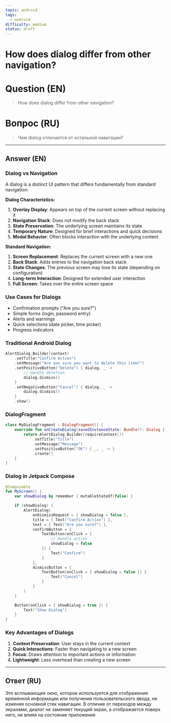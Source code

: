 ```yaml
---
topic: android
tags:
  - android
difficulty: medium
status: draft
---
```


# How does dialog differ from other navigation?

# Question (EN)
> How does dialog differ from other navigation?

# Вопрос (RU)
> Чем dialog отличается от остальной навигации?

---

## Answer (EN)

### Dialog vs Navigation

A dialog is a distinct UI pattern that differs fundamentally from standard navigation:

**Dialog Characteristics:**
1. **Overlay Display**: Appears on top of the current screen without replacing it
2. **Navigation Stack**: Does not modify the back stack
3. **State Preservation**: The underlying screen maintains its state
4. **Temporary Nature**: Designed for brief interactions and quick decisions
5. **Modal Behavior**: Often blocks interaction with the underlying content

**Standard Navigation:**
1. **Screen Replacement**: Replaces the current screen with a new one
2. **Back Stack**: Adds entries to the navigation back stack
3. **State Changes**: The previous screen may lose its state (depending on configuration)
4. **Long-term Interaction**: Designed for extended user interaction
5. **Full Screen**: Takes over the entire screen space

### Use Cases for Dialogs

- Confirmation prompts ("Are you sure?")
- Simple forms (login, password entry)
- Alerts and warnings
- Quick selections (date picker, time picker)
- Progress indicators

### Traditional Android Dialog

```kotlin
AlertDialog.Builder(context)
    .setTitle("Confirm Action")
    .setMessage("Are you sure you want to delete this item?")
    .setPositiveButton("Delete") { dialog, _ ->
        // Handle deletion
        dialog.dismiss()
    }
    .setNegativeButton("Cancel") { dialog, _ ->
        dialog.dismiss()
    }
    .show()
```

### DialogFragment

```kotlin
class MyDialogFragment : DialogFragment() {
    override fun onCreateDialog(savedInstanceState: Bundle?): Dialog {
        return AlertDialog.Builder(requireContext())
            .setTitle("Title")
            .setMessage("Message")
            .setPositiveButton("OK") { _, _ -> }
            .create()
    }
}
```

### Dialog in Jetpack Compose

```kotlin
@Composable
fun MyScreen() {
    var showDialog by remember { mutableStateOf(false) }

    if (showDialog) {
        AlertDialog(
            onDismissRequest = { showDialog = false },
            title = { Text("Confirm Action") },
            text = { Text("Are you sure?") },
            confirmButton = {
                TextButton(onClick = {
                    // Handle action
                    showDialog = false
                }) {
                    Text("Confirm")
                }
            },
            dismissButton = {
                TextButton(onClick = { showDialog = false }) {
                    Text("Cancel")
                }
            }
        )
    }

    Button(onClick = { showDialog = true }) {
        Text("Show Dialog")
    }
}
```

### Key Advantages of Dialogs

1. **Context Preservation**: User stays in the current context
2. **Quick Interactions**: Faster than navigating to a new screen
3. **Focus**: Draws attention to important actions or information
4. **Lightweight**: Less overhead than creating a new screen

---

## Ответ (RU)

Это всплывающее окно, которое используется для отображения временной информации или получения пользовательского ввода, не изменяя основной стек навигации. В отличие от переходов между экранами, диалог не заменяет текущий экран, а отображается поверх него, не влияя на состояние приложения
